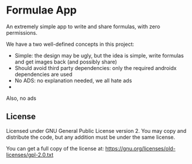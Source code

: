 # Formulae App

An extremely simple app to write and share formulas, with zero permissions.

We have a two well-defined concepts in this project:

* Simple: the design may be ugly, but the idea is simple, write formulas and get images back (and possibly share)
* Should avoid third party dependencies: only the required androidx dependencies are used
* No ADS: no explanation needed, we all hate ads
* 

Also, no ads

## License

Licensed under GNU General Public License version 2. You may copy and distribute the code, but any addition must be under the same license.

You can get a full copy of the license at: https://gnu.org/licenses/old-licenses/gpl-2.0.txt
